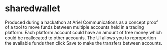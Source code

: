 # sharedwallet

Produced during a hackathon at Ariel Communications as a concept proof of a tool to move funds between multiple accounts held in a trading platform. Each platform account could have an amount of free money which could be reallocated to other accounts. The UI allows you to reproportion the available funds then click Save to make the transfers between accounts. 
